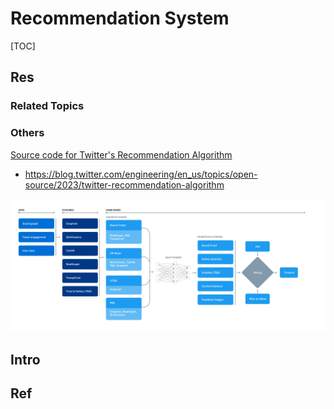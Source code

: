 # Recommendation System

[TOC]



## Res
### Related Topics


### Others
[Source code for Twitter's Recommendation Algorithm](https://github.com/twitter/the-algorithm)
- https://blog.twitter.com/engineering/en_us/topics/open-source/2023/twitter-recommendation-algorithm

![](../../../../../../../Assets/Pics/Pasted%20image%2020230403150525.png)



## Intro



## Ref

